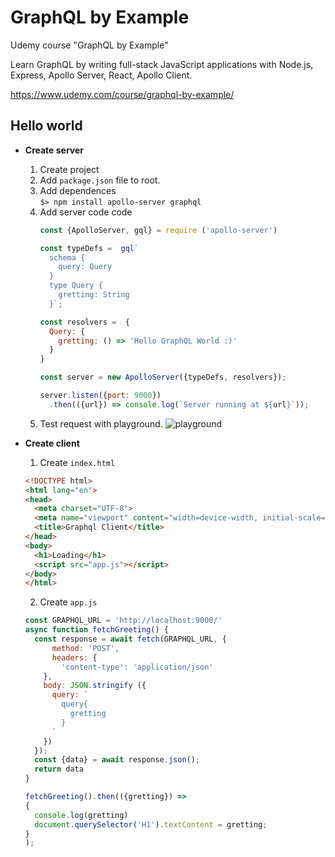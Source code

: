 # GraphQL by Example
Udemy course "GraphQL by Example"

Learn GraphQL by writing full-stack JavaScript applications with Node.js, Express, Apollo Server, React, Apollo Client.

https://www.udemy.com/course/graphql-by-example/

## Hello world
* __Create server__
  1. Create project
  2. Add `package.json` file to root.
  3. Add dependences  
  `$> npm install apollo-server graphql`
  4. Add server code code
      ```js
      const {ApolloServer, gql} = require ('apollo-server')

      const typeDefs =  gql`
        schema {
          query: Query
        }
        type Query {
          gretting: String
        }`;

      const resolvers =  {
        Query: {
          gretting: () => 'Hello GraphQL World :)'
        }
      }

      const server = new ApolloServer({typeDefs, resolvers});

      server.listen({port: 9000})
        .then(({url}) => console.log(`Server running at ${url}`));  
      ```
  5. Test request with playground.
![playground](https://user-images.githubusercontent.com/725743/104221625-6c35ba80-5441-11eb-9629-888044e6849b.png)

* __Create client__
  1. Create `index.html`
    ```html
    <!DOCTYPE html>
    <html lang="en">
    <head>
      <meta charset="UTF-8">
      <meta name="viewport" content="width=device-width, initial-scale=1.0">
      <title>Graphql Client</title>
    </head>
    <body>
      <h1>Loading</h1>
      <script src="app.js"></script>
    </body>
    </html>
    ```
  2. Create `app.js`
    ```js
    const GRAPHQL_URL = 'http://localhost:9000/'
    async function fetchGreeting() {
      const response = await fetch(GRAPHQL_URL, {
          method: 'POST',
          headers: {
            'content-type': 'application/json'
        },
        body: JSON.stringify ({
          query: `
            query{
              gretting
            }       
          `
        })
      });
      const {data} = await response.json();
      return data
    }

    fetchGreeting().then(({gretting}) => 
    {
      console.log(gretting)
      document.querySelector('H1').textContent = gretting;
    }
    );  
    ```

